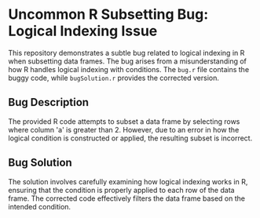 # Uncommon R Subsetting Bug: Logical Indexing Issue

This repository demonstrates a subtle bug related to logical indexing in R when subsetting data frames. The bug arises from a misunderstanding of how R handles logical indexing with conditions. The `bug.r` file contains the buggy code, while `bugSolution.r` provides the corrected version.

## Bug Description
The provided R code attempts to subset a data frame by selecting rows where column 'a' is greater than 2.  However, due to an error in how the logical condition is constructed or applied, the resulting subset is incorrect.

## Bug Solution
The solution involves carefully examining how logical indexing works in R, ensuring that the condition is properly applied to each row of the data frame. The corrected code effectively filters the data frame based on the intended condition.